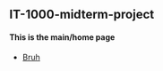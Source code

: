 ## IT-1000-midterm-project

#### This is the main/home page

- [Bruh](https://github.com/KayvonPaygon/IT-1000-midterm-project/blob/main/funfacts.md)

